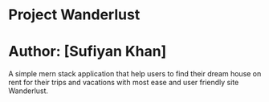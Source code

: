 # Project  Wanderlust  

# Author: [Sufiyan Khan]


A simple mern stack application that help users to find their dream house on rent for their trips and vacations with most ease and user friendly site Wanderlust.
